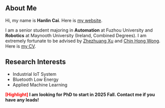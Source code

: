 ## About Me
Hi, my name is **Hanlin Cai**. Here is [my website](https://caihanlin.com).

I am a senior student majoring in **Automation** at Fuzhou University and **Robotics** at Maynooth University (Ireland, Combined Degrees). I am extremely fortunate to be advised by [Zhezhuang Xu](https://dqxy.fzu.edu.cn/info/1102/3547.htm) and [Chin Hong Wong](https://www.researchgate.net/profile/Chin-Hong-Wong). Here is [my CV](https://caihanlin.com/file/Resume-HanlinCAI.pdf).

## Research Interests
- Industrial IoT System
- Bluetooth Low Energy
- Applied Machine Learning

**<font color='red'>[Highlight]</font> I am looking for PhD to start in 2025 Fall. Contact me if you have any leads!**
